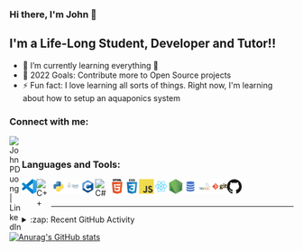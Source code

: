 ### Hi there, I'm John 👋 

## I'm a Life-Long Student, Developer and Tutor!!

- 🌱 I’m currently learning everything 🤣
- 🥅 2022 Goals: Contribute more to Open Source projects
- ⚡ Fun fact: I love learning all sorts of things. Right now, I'm learning about how to setup an aquaponics system

### Connect with me:

[<img align="left" alt="JohnPDuong | LinkedIn" width="22px" src="https://cdn.jsdelivr.net/npm/simple-icons@v3/icons/linkedin.svg" />][linkedin]

<br />

### Languages and Tools:

<img align="left" alt="Visual Studio Code" width="26px" src="https://raw.githubusercontent.com/github/explore/80688e429a7d4ef2fca1e82350fe8e3517d3494d/topics/visual-studio-code/visual-studio-code.png" />
<img align="left" alt="C++" width="26px" src="https://raw.githubusercontent.com/isocpp/logos/master/cpp_logo.png" />
<img align="left" alt="Python" width="26px" src="https://raw.githubusercontent.com/github/explore/80688e429a7d4ef2fca1e82350fe8e3517d3494d/topics/python/python.png" />
<img align="left" alt="Java" width="26px" src="https://raw.githubusercontent.com/github/explore/80688e429a7d4ef2fca1e82350fe8e3517d3494d/topics/java/java.png" />
<img align="left" alt="C" width="26px" src="https://raw.githubusercontent.com/github/explore/f3e22f0dca2be955676bc70d6214b95b13354ee8/topics/c/c.png" />
<img align="left" alt="C#" width="26px" src="https://user-images.githubusercontent.com/19507241/64484929-d4b1cd80-d236-11e9-8bbe-1872b473bd64.png" />
<img align="left" alt="HTML5" width="26px" src="https://raw.githubusercontent.com/github/explore/80688e429a7d4ef2fca1e82350fe8e3517d3494d/topics/html/html.png" />
<img align="left" alt="CSS3" width="26px" src="https://raw.githubusercontent.com/github/explore/80688e429a7d4ef2fca1e82350fe8e3517d3494d/topics/css/css.png" />
<img align="left" alt="JavaScript" width="26px" src="https://raw.githubusercontent.com/github/explore/80688e429a7d4ef2fca1e82350fe8e3517d3494d/topics/javascript/javascript.png" />
<img align="left" alt="React" width="26px" src="https://raw.githubusercontent.com/github/explore/80688e429a7d4ef2fca1e82350fe8e3517d3494d/topics/react/react.png" />
<img align="left" alt="Node.js" width="26px" src="https://raw.githubusercontent.com/github/explore/80688e429a7d4ef2fca1e82350fe8e3517d3494d/topics/nodejs/nodejs.png" />
<img align="left" alt="SQL" width="26px" src="https://raw.githubusercontent.com/github/explore/80688e429a7d4ef2fca1e82350fe8e3517d3494d/topics/sql/sql.png" />
<img align="left" alt="MySQL" width="26px" src="https://raw.githubusercontent.com/github/explore/80688e429a7d4ef2fca1e82350fe8e3517d3494d/topics/mysql/mysql.png" />
<img align="left" alt="Git" width="26px" src="https://raw.githubusercontent.com/github/explore/80688e429a7d4ef2fca1e82350fe8e3517d3494d/topics/git/git.png" />
<img align="left" alt="GitHub" width="26px" src="https://raw.githubusercontent.com/github/explore/78df643247d429f6cc873026c0622819ad797942/topics/github/github.png" />

<br />
<br />

---

<details>
  <summary>:zap: Recent GitHub Activity</summary>
  
<!--START_SECTION:activity-->
<!--END_SECTION:activity-->
</details>

[![Anurag's GitHub stats](https://github-readme-stats.vercel.app/api?username=JohnPDuong&theme=radical)](https://github.com/anuraghazra/github-readme-stats)

[linkedin]: https://www.linkedin.com/in/john-duong-0bbb621b7/
